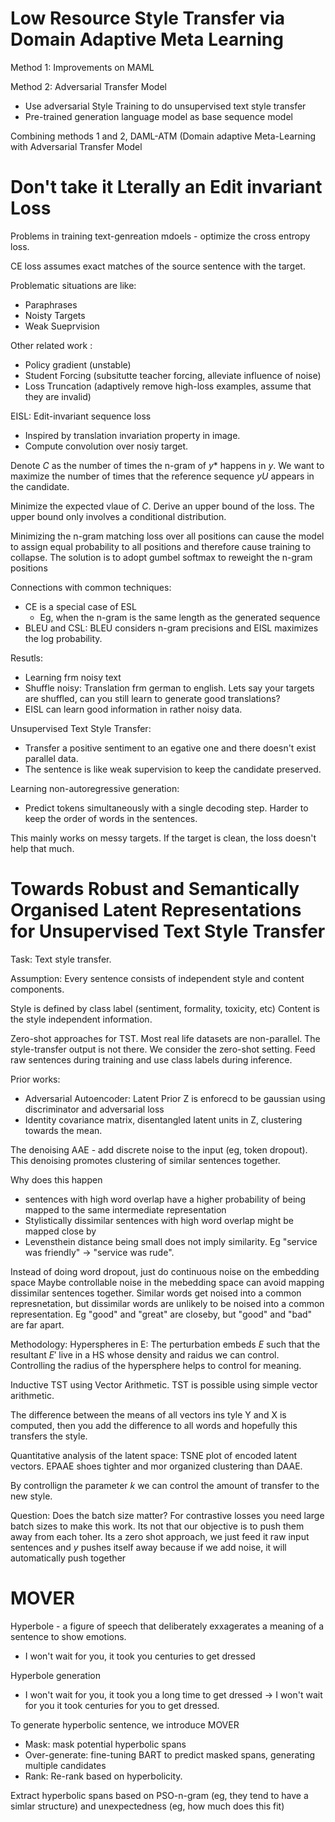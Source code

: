 # Low Resource Style Transfer via Domain Adaptive Meta Learning

Method 1: Improvements on MAML

Method 2: Adversarial Transfer Model

 - Use adversarial Style Training to do unsupervised text style transfer
 - Pre-trained generation language model as base sequence model

Combining methods 1 and 2, DAML-ATM (Domain adaptive Meta-Learning with Adversarial Transfer Model

# Don't take it Lterally an Edit invariant Loss

Problems in training text-genreation mdoels - optimize the cross entropy loss.

CE loss assumes exact matches of the source sentence with the target.

Problematic situations are like:
 - Paraphrases
 - Noisty Targets
 - Weak Sueprvision

Other related work :
 - Policy gradient (unstable)
 - Student Forcing (subsitutte teacher forcing, alleviate influence of noise)
 - Loss Truncation (adaptively remove high-loss examples, assume that they are invalid)

EISL: Edit-invariant sequence loss

 - Inspired by translation invariation property in image.
- Compute convolution over nosiy target.


Denote $C$ as the number of times the n-gram of $y*$ happens in $y$. We want to maximize the number of times that the reference sequence $yU$ appears in the candidate.

Minimize the expected vlaue of $C$. Derive an upper bound of the loss. The upper bound only involves a conditional distribution.

Minimizing the n-gram matching loss over all positions can cause the model to assign equal probability to all positions and therefore cause training to collapse. The solution is to adopt gumbel softmax to reweight the n-gram positions

Connections with common techniques:
 - CE is a special case of ESL
	 - Eg, when the n-gram is the same length as the generated sequence
 - BLEU and CSL: BLEU considers n-gram precisions and EISL maximizes the log probability.

Resutls:
 - Learning frm noisy text
 - Shuffle noisy: Translation frm german to english. Lets say your targets are shuffled, can you still learn to generate good translations?
 - EISL can learn good information in rather noisy data.

Unsupervised Text Style Transfer:
 - Transfer a positive sentiment to an egative one and there doesn't exist parallel data.
 - The sentence is like weak supervision to keep the candidate preserved.

Learning non-autoregressive generation:
 - Predict tokens simultaneously with a single decoding step. Harder to keep the order of words in the sentences.

This mainly works on messy targets. If the target is clean, the loss doesn't help that much.

# Towards Robust and Semantically Organised Latent Representations for Unsupervised Text Style Transfer

Task: Text style transfer.

Assumption: Every sentence consists of independent style and content components.

Style is defined by class label (sentiment, formality, toxicity, etc)
Content is the style independent information.

Zero-shot approaches for TST. Most real life datasets are non-parallel. The style-transfer output is not there. We consider the zero-shot setting. Feed raw sentences during training and use class labels during inference.

Prior works:
 - Adversarial Autoencoder: Latent Prior Z is enforecd to be gaussian using discriminator and adversarial loss
 - Identity covariance matrix, disentangled latent units in Z, clustering towards the mean.

The denoising AAE - add discrete noise to the input (eg, token dropout). This denoising promotes clustering of similar sentences together.

Why does this happen
 - sentences with high word overlap have a higher probability of being mapped to the same intermediate representation
 - Stylistically dissimilar sentences with high word overlap might be mapped close by
 - Levensthein distance being small does not imply similarity. Eg "service was friendly" -> "service was rude".

Instead of doing word dropout, just do continuous noise on the embedding space Maybe controllable noise in the mebedding space can avoid mapping dissimilar sentences together. Similar words get noised into a common represnetation, but dissimilar words are unlikely to be noised into a common representation. Eg "good" and "great" are closeby, but "good" and "bad" are far apart.

Methodology: Hyperspheres in E: The perturbation embeds $E$ such that the resultant $E'$ live in a HS whose density and raidus we can control. Controlling the radius of the hypersphere helps to control for meaning.

Inductive TST using Vector Arithmetic. TST is possible using simple vector arithmetic.

The difference between the means of all vectors ins tyle Y and X is computed, then you add the difference to all words and hopefully this transfers the style.

Quantitative analysis of the latent space: TSNE plot of encoded latent vectors. EPAAE shoes tighter and mor organized clustering than DAAE.

By controllign the parameter $k$ we can control the amount of transfer to the new style.

Question: Does the batch size matter? For contrastive losses you need large batch sizes to make this work. Its not that our objective is to push them away from each toher. Its a zero shot approach, we just feed it raw input sentences and $y$ pushes itself away because if we add noise, it will automatically push together

# MOVER

Hyperbole - a figure of speech that deliberately exxagerates a meaning of a sentence to show emotions.

 - I won't wait for you, it took you centuries to get dressed

Hyperbole generation
 - I won't wait for you, it took you a long time to get dressed -> I won't wait for you it took centuries for you to get dressed.


To generate hyperbolic sentence, we introduce MOVER
 - Mask: mask potential hyperbolic spans
 - Over-generate: fine-tuning BART to predict masked spans, generating multiple candidates
 - Rank: Re-rank based on hyperbolicity.

Extract hyperbolic spans based on PSO-n-gram (eg, they tend to have a simlar structure) and unexpectedness (eg, how much does this fit)